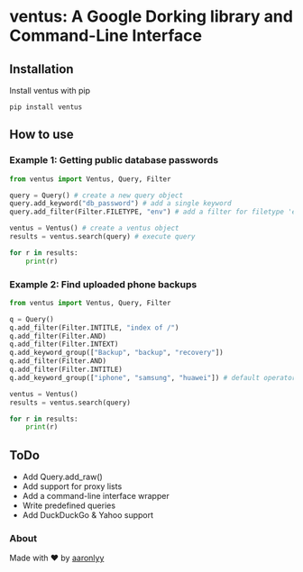 # ventus: A Google Dorking library and Command-Line Interface

## Installation

Install ventus with pip

```pip install ventus```

## How to use

### Example 1: Getting public database passwords

```py
from ventus import Ventus, Query, Filter

query = Query() # create a new query object
query.add_keyword("db_password") # add a single keyword
query.add_filter(Filter.FILETYPE, "env") # add a filter for filetype 'env'

ventus = Ventus() # create a ventus object
results = ventus.search(query) # execute query

for r in results:
    print(r)
```

### Example 2: Find uploaded phone backups

```py
from ventus import Ventus, Query, Filter

q = Query()
q.add_filter(Filter.INTITLE, "index of /")
q.add_filter(Filter.AND)
q.add_filter(Filter.INTEXT)
q.add_keyword_group(["Backup", "backup", "recovery"])
q.add_filter(Filter.AND)
q.add_filter(Filter.INTITLE)
q.add_keyword_group(["iphone", "samsung", "huawei"]) # default operator is Filter.OR

ventus = Ventus()
results = ventus.search(query)

for r in results:
    print(r)
```

## ToDo

- Add Query.add_raw()
- Add support for proxy lists
- Add a command-line interface wrapper
- Write predefined queries
- Add DuckDuckGo & Yahoo support

### About

Made with ♥ by [aaronlyy](https://github.com/aaronlyy)
